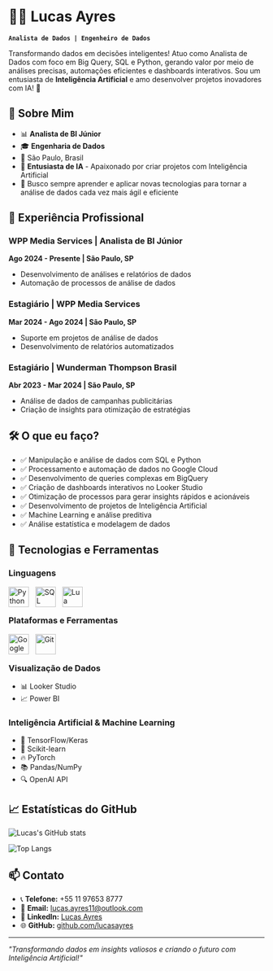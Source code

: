 # 👨‍💻 Lucas Ayres
**`Analista de Dados | Engenheiro de Dados`**

Transformando dados em decisões inteligentes! Atuo como Analista de Dados com foco em Big Query, SQL e Python, gerando valor por meio de análises precisas, automações eficientes e dashboards interativos. Sou um entusiasta de **Inteligência Artificial** e amo desenvolver projetos inovadores com IA! 🤖

## 🎯 Sobre Mim
- 📊 **Analista de BI Júnior**
- 🎓 **Engenharia de Dados**
- 📍 São Paulo, Brasil
- 🤖 **Entusiasta de IA** - Apaixonado por criar projetos com Inteligência Artificial
- 🚀 Busco sempre aprender e aplicar novas tecnologias para tornar a análise de dados cada vez mais ágil e eficiente

## 💼 Experiência Profissional
### WPP Media Services | Analista de BI Júnior
**Ago 2024 - Presente | São Paulo, SP**
- Desenvolvimento de análises e relatórios de dados
- Automação de processos de análise de dados

### Estagiário | WPP Media Services
**Mar 2024 - Ago 2024 | São Paulo, SP**
- Suporte em projetos de análise de dados
- Desenvolvimento de relatórios automatizados

### Estagiário | Wunderman Thompson Brasil
**Abr 2023 - Mar 2024 | São Paulo, SP**
- Análise de dados de campanhas publicitárias
- Criação de insights para otimização de estratégias

## 🛠️ O que eu faço?
- ✅ Manipulação e análise de dados com SQL e Python
- ✅ Processamento e automação de dados no Google Cloud
- ✅ Desenvolvimento de queries complexas em BigQuery
- ✅ Criação de dashboards interativos no Looker Studio
- ✅ Otimização de processos para gerar insights rápidos e acionáveis
- ✅ Desenvolvimento de projetos de Inteligência Artificial
- ✅ Machine Learning e análise preditiva
- ✅ Análise estatística e modelagem de dados

## 🤖 Tecnologias e Ferramentas

### Linguagens
<div>
<img align="left" alt="Python" title="Python" width="40px" style="padding-right: 10px;" src="https://cdn.jsdelivr.net/gh/devicons/devicon@latest/icons/python/python-original.svg" />
<img align="left" alt="SQL" title="SQL" width="40px" style="padding-right: 10px;" src="https://cdn.jsdelivr.net/gh/devicons/devicon@latest/icons/mysql/mysql-original.svg" />
<img align="left" alt="Lua" title="Lua" width="40px" style="padding-right: 10px;" src="https://cdn.jsdelivr.net/gh/devicons/devicon@latest/icons/lua/lua-original.svg" />
</div>

<br/>
<br/>

### Plataformas e Ferramentas
<div>
<img align="left" alt="Google Cloud" title="Google Cloud" width="40px" style="padding-right: 10px;" src="https://cdn.jsdelivr.net/gh/devicons/devicon@latest/icons/googlecloud/googlecloud-original.svg" />
<img align="left" alt="Git" title="Git" width="40px" style="padding-right: 10px;" src="https://cdn.jsdelivr.net/gh/devicons/devicon@latest/icons/git/git-original.svg" />
</div>

<br/>
<br/>

### Visualização de Dados
- 📊 Looker Studio
- 📈 Power BI

### Inteligência Artificial & Machine Learning
- 🧠 TensorFlow/Keras
- 🤖 Scikit-learn
- 🔥 PyTorch
- 📚 Pandas/NumPy
- 🔍 OpenAI API

## 📈 Estatísticas do GitHub
![Lucas's GitHub stats](https://github-readme-stats.vercel.app/api?username=lucasayres&show_icons=true&theme=radical&count_private=true)

![Top Langs](https://github-readme-stats.vercel.app/api/top-langs/?username=lucasayres&layout=compact&theme=radical)

## 📫 Contato
- 📞 **Telefone:** +55 11 97653 8777
- 📧 **Email:** lucas.ayres11@outlook.com
- 💼 **LinkedIn:** [Lucas Ayres](https://www.linkedin.com/in/lucas-ayres-928209232/)
- 🌐 **GitHub:** [github.com/lucasayres](https://github.com/lucasayres)

---

*"Transformando dados em insights valiosos e criando o futuro com Inteligência Artificial!"* 